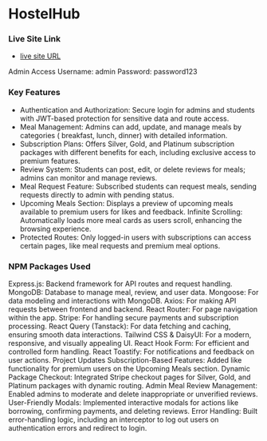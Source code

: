 # HostelHub 
### Live Site Link
- [live site URL](hostel-management-system-ef2f8.web.app)

Admin Access
Username: admin
Password: password123



### Key Features
- Authentication and Authorization: Secure login for admins and students with JWT-based protection for sensitive data and route access.
- Meal Management: Admins can add, update, and manage meals by categories ( breakfast, lunch, dinner) with detailed information.
- Subscription Plans: Offers Silver, Gold, and Platinum subscription packages with different benefits for each, including exclusive access to premium features.
- Review System: Students can post, edit, or delete reviews for meals; admins can monitor and manage reviews.
- Meal Request Feature: Subscribed students can request meals, sending requests directly to admin with pending status.
- Upcoming Meals Section: Displays a preview of upcoming meals available to premium users for likes and feedback.
Infinite Scrolling: Automatically loads more meal cards as users scroll, enhancing the browsing experience.
- Protected Routes: Only logged-in users with subscriptions can access certain pages, like meal requests and premium meal options.

### NPM Packages Used
Express.js: Backend framework for API routes and request handling.
MongoDB: Database to manage meal, review, and user data.
Mongoose: For data modeling and interactions with MongoDB.
Axios: For making API requests between frontend and backend.
React Router: For page navigation within the app.
Stripe: For handling secure payments and subscription processing.
React Query (Tanstack): For data fetching and caching, ensuring smooth data interactions.
Tailwind CSS & DaisyUI: For a modern, responsive, and visually appealing UI.
React Hook Form: For efficient and controlled form handling.
React Toastify: For notifications and feedback on user actions.
Project Updates
Subscription-Based Features: Added like functionality for premium users on the Upcoming Meals section.
Dynamic Package Checkout: Integrated Stripe checkout pages for Silver, Gold, and Platinum packages with dynamic routing.
Admin Meal Review Management: Enabled admins to moderate and delete inappropriate or unverified reviews.
User-Friendly Modals: Implemented interactive modals for actions like borrowing, confirming payments, and deleting reviews.
Error Handling: Built error-handling logic, including an interceptor to log out users on authentication errors and redirect to login.





